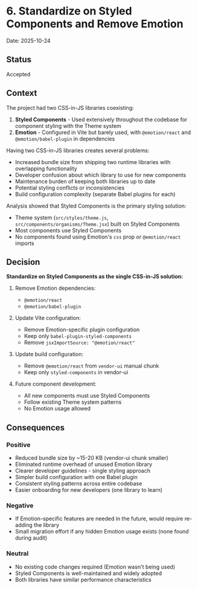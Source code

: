 # 6. Standardize on Styled Components and Remove Emotion

Date: 2025-10-24

## Status

Accepted

## Context

The project had two CSS-in-JS libraries coexisting:
1. **Styled Components** - Used extensively throughout the codebase for component styling with the Theme system
2. **Emotion** - Configured in Vite but barely used, with `@emotion/react` and `@emotion/babel-plugin` in dependencies

Having two CSS-in-JS libraries creates several problems:
- Increased bundle size from shipping two runtime libraries with overlapping functionality
- Developer confusion about which library to use for new components
- Maintenance burden of keeping both libraries up to date
- Potential styling conflicts or inconsistencies
- Build configuration complexity (separate Babel plugins for each)

Analysis showed that Styled Components is the primary styling solution:
- Theme system (`src/styles/theme.js`, `src/components/organisms/Theme.jsx`) built on Styled Components
- Most components use Styled Components
- No components found using Emotion's `css` prop or `@emotion/react` imports

## Decision

**Standardize on Styled Components as the single CSS-in-JS solution:**

1. Remove Emotion dependencies:
   - `@emotion/react`
   - `@emotion/babel-plugin`

2. Update Vite configuration:
   - Remove Emotion-specific plugin configuration
   - Keep only `babel-plugin-styled-components`
   - Remove `jsxImportSource: "@emotion/react"`

3. Update build configuration:
   - Remove `@emotion/react` from `vendor-ui` manual chunk
   - Keep only `styled-components` in vendor-ui

4. Future component development:
   - All new components must use Styled Components
   - Follow existing Theme system patterns
   - No Emotion usage allowed

## Consequences

### Positive
- Reduced bundle size by ~15-20 KB (vendor-ui chunk smaller)
- Eliminated runtime overhead of unused Emotion library
- Clearer developer guidelines - single styling approach
- Simpler build configuration with one Babel plugin
- Consistent styling patterns across entire codebase
- Easier onboarding for new developers (one library to learn)

### Negative
- If Emotion-specific features are needed in the future, would require re-adding the library
- Small migration effort if any hidden Emotion usage exists (none found during audit)

### Neutral
- No existing code changes required (Emotion wasn't being used)
- Styled Components is well-maintained and widely adopted
- Both libraries have similar performance characteristics
